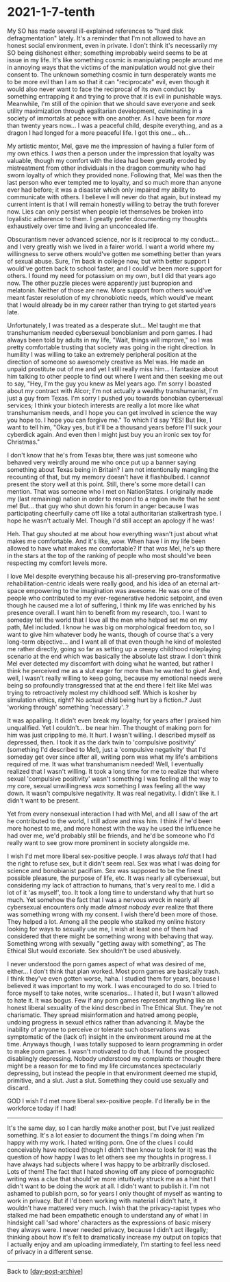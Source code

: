 # 2021-1-7-tenth

My SO has made several ill-explained references to "hard disk defragmentation" lately.  It's a reminder that I'm not allowed to have an honest social environment, even in private.  I don't think it's necessarily my SO being dishonest either; something improbably weird seems to be at issue in my life.  It's like something cosmic is manipulating people around me in annoying ways that the victims of the manipulation would not give their consent to.  The unknown something cosmic in turn desperately wants me to be more evil than I am so that it can "reciprocate" evil, even though it would also never want to face the reciprocal of its own conduct by something entrapping it and trying to prove that *it* is evil in punishable ways.  Meanwhile, I'm still of the opinion that we should save everyone and seek utility maximization through egalitarian development, culminating in a society of immortals at peace with one another.  As I have been for *more* than twenty years now...  I was a peaceful child, despite everything, and as a dragon I had longed for a more peaceful life.  I got this one... eh...  

My artistic mentor, Mel, gave me the impression of having a fuller form of my own ethics.  I *was* then a person under the impression that loyalty was valuable, though my comfort with the idea had been greatly eroded by mistreatment from other individuals in the dragon community who had sworn loyalty of which they provided none.  Following that, Mel was then the last person who ever tempted me to loyalty, and so much more than anyone ever had before; it was a disaster which only impaired my ability to communicate with others.  I believe I will never do that again, but instead my current intent is that I will remain honestly willing to betray the truth forever now.  Lies can only persist when people let themselves be broken into loyalistic adherence to them.  I greatly prefer documenting my thoughts exhaustively over time and living an unconcealed life.

Obscurantism never advanced science, nor is it reciprocal to my conduct... and I very greatly wish we lived in a fairer world.  I want a world where my willingness to serve others would've gotten me something better than years of sexual abuse.  Sure, I'm back in college now, but with better support I would've gotten back to school faster, and I could've been more support for others.  I found my need for potassium on my own, but I did that years ago now.  The other puzzle pieces were apparently just bupropion and melatonin.  Neither of those are new.  More support from others would've meant faster resolution of my chronobiotic needs, which would've meant that I would already be in my career rather than trying to get started years late.

Unfortunately, I was treated as a desperate slut...  Mel taught me that transhumanism needed cybersexual bonobianism and porn games.  I had always been told by adults in my life, "Wait, things will improve," so I was pretty comfortable trusting that society was going in the right direction.  In humility I was willing to take an extremely peripheral position at the direction of someone so awesomely creative as Mel was.  He made an unpaid prostitute out of me and yet I still really miss him...  I fantasize about him talking to other people to find out where I went and then seeking me out to say, "Hey, I'm the guy you knew as Mel years ago.  I'm sorry I boasted about my contract with Alcor; I'm not actually a wealthy transhumanist, I'm just a guy from Texas.  I'm sorry I pushed you towards bonobian cybersexual services; I think your biotech interests are really a lot more like what transhumanism needs, and I hope you can get involved in science the way you hope to.  I hope you can forgive me."  To which I'd say YES!  But like, I want to tell him, "Okay yes, but it'll be a thousand years before I'll suck your cyberdick again.  And even then I might just buy you an ironic sex toy for Christmas."

I don't know that he's from Texas btw, there was just someone who behaved very weirdly around me who once put up a banner saying something about Texas being in Britain?  I am not intentionally mangling the recounting of that, but my memory doesn't have it flashbulbed.  I can*not* present the story well at this point.  Still, there's some more detail I can mention.  That was someone who I met on NationStates.  I originally made my (last remaining) nation in order to respond to a region invite that he sent me!  But... that guy who shut down his forum in anger because I was participating cheerfully came off like a total authoritarian stalkertrash type.  I hope he wasn't actually Mel.  Though I'd still accept an apology if he was!

Heh.  That guy shouted at me about how everything wasn't just about what makes me comfortable.  And it's like, wow.  When have I in my life been allowed to have what makes me comfortable?  If that *was* Mel, he's up there in the stars at the top of the ranking of people who most should've been respecting my comfort levels more.

I love Mel despite everything because his all-preserving pro-transformative rehabilitation-centric ideals were really good, and his idea of an eternal art-space empowering to the imagination was awesome.  He was one of the people who contributed to my ever-regenerative hedonic setpoint, and even though he caused me a lot of suffering, I think my life was enriched by his presence overall.  I want him to benefit from my research, too.  I want to someday tell the world that I love all the men who helped set me on my path, Mel included.  I know he was big on morphological freedom too, so I want to give him whatever body he wants, though of course that's a very long-term objective...  and I want all of that even though he kind of molested me rather directly, going so far as setting up a creepy childhood roleplaying scenario at the end which was basically the absolute last straw.  I don't think Mel ever detected my discomfort with doing what he wanted, but rather I think he perceived me as a slut eager for more than he wanted to give!  And, well, I wasn't really willing to keep going, because my emotional needs were being so profoundly transgressed that at the end there I felt like Mel was trying to retroactively molest my childhood self.  Which is kosher by simulation ethics, right?  No actual child being hurt by a fiction..?  Just 'working through' something 'necessary'..?

It was appalling.  It didn't even break my loyalty; for years after I praised him unqualified.  Yet I couldn't... be near him.  The thought of making porn for him was just crippling to me.  It hurt.  I wasn't willing.  I described myself as depressed, then.  I took it as the dark twin to 'compulsive positivity' (something I'd described to Mel), just a 'compulsive negativity' that I'd someday get over since after all, writing porn was what my life's ambitions required of me.  It was what transhumanism needed!  Well, I eventually realized that I wasn't willing.  It took a long time for me to realize that where sexual 'compulsive positivity' wasn't something I was feeling all the way to my core, sexual unwillingness *was* something I was feeling all the way down.  It wasn't compulsive negativity.  It was real negativity.  I didn't like it.  I didn't want to be present.

Yet from every nonsexual interaction I had with Mel, and all I saw of the art he contributed to the world, I still adore and miss him.  I think if he'd been more honest to me, and more honest with the way he used the influence he had over me, we'd probably still be friends, and he'd be someone who I'd really want to see grow more prominent in society alongside me.

I wish I'd met more liberal sex-positive people.  I was always *told* that I had the right to refuse sex, but it didn't seem real.  Sex was what I was doing for science and bonobianist pacifism.  Sex was supposed to be the finest possible pleasure, the purpose of life, etc.  It was nearly all cybersexual, but considering my lack of attraction to humans, that's very real to me.  I did a lot of it 'as myself', too.  It took a long time to understand why that hurt so much.  Yet somehow the fact that I was a nervous wreck in nearly all cybersexual encounters only made *almost nobody ever* realize that there was something wrong with *my* consent.  I wish there'd been more of those.  They helped a lot.  Among all the people who stalked my online history looking for ways to sexually use me, I wish at least one of them had considered that there might be something wrong with behaving that way.  Something wrong with sexually "getting away with something", as The Ethical Slut would excoriate.  Sex shouldn't be used abusively.

I never understood the porn games aspect of what was desired of me, either...  I don't think that plan worked.  Most porn games are basically trash.  I think they've even gotten worse, haha.  I studied them for years, because I believed it was important to my work.  I was encouraged to do so.  I tried to force myself to take notes, write scenarios...  I hated it, but I wasn't allowed to hate it.  It was bogus.  Few if any porn games represent anything like an honest liberal sexuality of the kind described in The Ethical Slut.  They're not charismatic.  They spread misinformation and hatred among people, undoing progress in sexual ethics rather than advancing it.  Maybe the inability of anyone to perceive or tolerate such observations was symptomatic of the (lack of) insight in the environment around me at the time.  Anyways though, I was totally supposed to learn programming in order to make porn games.  I wasn't motivated to do that.  I found the prospect disablingly depressing.  Nobody understood my complaints or thought there might be a reason for me to find my life circumstances spectacularly depressing, but instead the people in that environment deemed me stupid, primitive, and a slut.  Just a slut.  Something they could use sexually and discard.

GOD I wish I'd met more liberal sex-positive people.  I'd literally be in the workforce today if I had!

---
It's the same day, so I can hardly make another post, but I've just realized something.  It's a lot easier to document the things I'm doing when I'm happy with my work.  I hated writing porn.  One of the clues I could conceivably have noticed (though I didn't then know to look for it) was the question of how happy I was to let others see my thoughts in progress.  I have always had subjects where I was happy to be arbitrarily disclosed.  Lots of them!  The fact that I hated showing off any piece of pornographic writing was a clue that should've more intuitively struck me as a hint that I didn't want to be doing the work at all.  I didn't want to publish it.  I'm not ashamed to publish porn, so for years I only thought of myself as wanting to work in privacy.  But if I'd been working with material I didn't hate, it wouldn't have mattered very much.
I wish that the privacy-rapist types who stalked me had been empathetic enough to understand any of what I in hindsight call 'sad whore' characters as the expressions of basic misery they always were.  I never needed privacy, because I didn't act illegally; thinking about how it's felt to dramatically increase my output on topics that I actually enjoy and am uploading immediately, I'm starting to feel less need of privacy in a different sense.

---
Back to [[day-post-archive]]

[//begin]: # "Autogenerated link references for markdown compatibility"
[day-post-archive]: day-post-archive.md "Day Post Archive"
[//end]: # "Autogenerated link references"